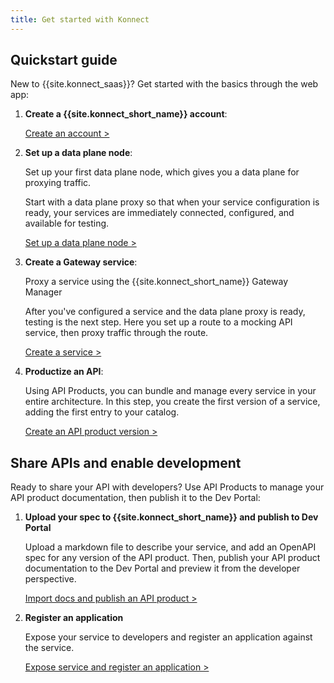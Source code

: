 ```yaml
---
title: Get started with Konnect
---
```


## Quickstart guide

New to {{site.konnect_saas}}? Get started with the basics through the web app:

1. **Create a {{site.konnect_short_name}} account**:

    [Create an account &gt;](/konnect/getting-started/access-account/)

1.  **Set up a data plane node**:

    Set up your first data plane node, which gives you a data plane for proxying traffic.

    Start with a data plane proxy so that when your service configuration is
    ready, your services are immediately connected, configured,
    and available for testing.

    [Set up a data plane node &gt;](/konnect/getting-started/configure-data-plane-node/)


2.  **Create a Gateway service**:

    Proxy a service using the {{site.konnect_short_name}} Gateway Manager

    After you've configured a service and the data plane proxy is ready, testing
    is the next step. Here you set up a route to a mocking API service,
    then proxy traffic through the route.


    [Create a service &gt;](/konnect/getting-started/configure-service/)

3.  **Productize an API**:
    
    Using API Products, you can bundle and manage every service in your
    entire architecture. In this step, you create the first version of a service,
    adding the first entry to your catalog.
    

    [Create an API product version &gt;](/konnect/getting-started/productize-service/)

## Share APIs and enable development

Ready to share your API with developers?
Use API Products to manage your API product documentation, then publish it to the Dev Portal:

1. **Upload your spec to {{site.konnect_short_name}} and publish to Dev Portal**

    Upload a markdown file to describe your service, and add an OpenAPI spec for any version of the API product.
    Then, publish your API product documentation to the Dev Portal and preview it from the developer perspective.

    [Import docs and publish an API product &gt;](/konnect/getting-started/publish-service/)

1. **Register an application**

    Expose your service to developers and register an application
    against the service.

    [Expose service and register an application &gt;](/konnect/getting-started/app-registration/)
